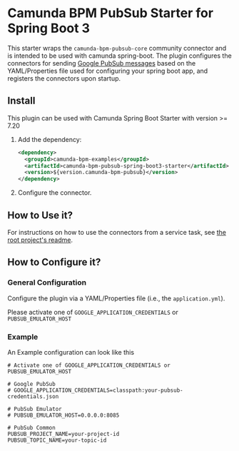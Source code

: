 # Camunda BPM PubSub Starter for Spring Boot 3

This starter wraps the `camunda-bpm-pubsub-core` community connector and is intended to be used with camunda spring-boot.
The plugin configures the connectors for sending [Google PubSub messages](https://cloud.google.com/pubsub) based on the YAML/Properties file used for configuring your spring boot app, and registers the connectors upon startup.

## Install

This plugin can be used with Camunda Spring Boot Starter with version >= 7.20

1. Add the dependency:
   ```xml
   <dependency>
     <groupId>camunda-bpm-examples</groupId>
     <artifactId>camunda-bpm-pubsub-spring-boot3-starter</artifactId>
     <version>${version.camunda-bpm-pubsub}</version>
   </dependency>
   ```

2. Configure the connector.

## How to Use it?

For instructions on how to use the connectors from a service task,
see [the root project's readme](../../README.md).

## How to Configure it?

### General Configuration

Configure the plugin via a YAML/Properties file (i.e., the `application.yml`).

Please activate one of `GOOGLE_APPLICATION_CREDENTIALS` or `PUBSUB_EMULATOR_HOST`

### Example

An Example configuration can look like this

```properties
# Activate one of GOOGLE_APPLICATION_CREDENTIALS or PUBSUB_EMULATOR_HOST

# Google PubSub
# GOOGLE_APPLICATION_CREDENTIALS=classpath:your-pubsub-credentials.json

# PubSub Emulator
# PUBSUB_EMULATOR_HOST=0.0.0.0:8085

# PubSub Common
PUBSUB_PROJECT_NAME=your-project-id
PUBSUB_TOPIC_NAME=your-topic-id
```